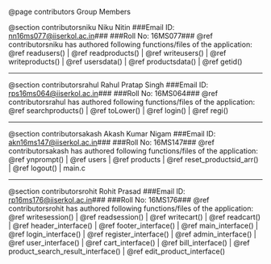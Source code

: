 @page contributors Group Members

@section contributorsniku Niku Nitin
###Email ID: nn16ms077@iiserkol.ac.in###
###Roll No: 16MS077###
@ref contributorsniku has authored following functions/files of the application: <br/>
@ref readusers() | @ref readproducts() | @ref writeusers() | @ref writeproducts() | @ref usersdata() | @ref productsdata() | @ref getid()
<hr>

@section contributorsrahul Rahul Pratap Singh
###Email ID: rps16ms064@iiserkol.ac.in###
###Roll No: 16MS064###
@ref contributorsrahul has authored following functions/files of the application: <br/>
@ref searchproducts() | @ref toLower() | @ref login() | @ref regi()
<hr>

@section contributorsakash Akash Kumar Nigam
###Email ID: akn16ms147@iiserkol.ac.in###
###Roll No: 16MS147###
@ref contributorsakash has authored following functions/files of the application: <br/>
@ref ynprompt() | @ref users | @ref products | @ref reset_productsid_arr() | @ref logout() | main.c
<hr>

@section contributorsrohit Rohit Prasad
###Email ID: rp16ms176@iiserkol.ac.in###
###Roll No: 16MS176###
@ref contributorsrohit has authored following functions/files of the application: <br/>
@ref writesession() | @ref readsession() | @ref writecart() | @ref readcart() | @ref header_interface() | @ref footer_interface() | @ref main_interface() | @ref login_interface() | @ref register_interface() | @ref admin_interface() | @ref user_interface() | @ref cart_interface() | @ref bill_interface() | @ref product_search_result_interface() | @ref edit_product_interface()
